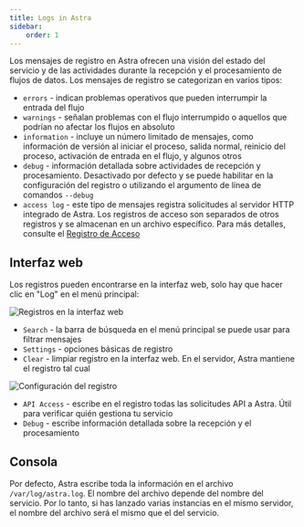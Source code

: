```yaml
---
title: Logs in Astra
sidebar:
    order: 1
---
```


Los mensajes de registro en Astra ofrecen una visión del estado del servicio y de las actividades durante la recepción y el procesamiento de flujos de datos. Los mensajes de registro se categorizan en varios tipos:

- `errors` - indican problemas operativos que pueden interrumpir la entrada del flujo
- `warnings` - señalan problemas con el flujo interrumpido o aquellos que podrían no afectar los flujos en absoluto
- `information` - incluye un número limitado de mensajes, como información de versión al iniciar el proceso, salida normal, reinicio del proceso, activación de entrada en el flujo, y algunos otros
- `debug` - información detallada sobre actividades de recepción y procesamiento. Desactivado por defecto y se puede habilitar en la configuración del registro o utilizando el argumento de línea de comandos `--debug`
- `access log` - este tipo de mensajes registra solicitudes al servidor HTTP integrado de Astra. Los registros de acceso son separados de otros registros y se almacenan en un archivo específico. Para más detalles, consulte el [Registro de Acceso](/en/astra/logs/access-log/)

## Interfaz web

Los registros pueden encontrarse en la interfaz web, solo hay que hacer clic en "Log" en el menú principal:

![Registros en la interfaz web](https://cdn.cesbo.com/help/astra/admin-guide/log/web.png)

- `Search` - la barra de búsqueda en el menú principal se puede usar para filtrar mensajes
- `Settings` - opciones básicas de registro
- `Clear` - limpiar registro en la interfaz web. En el servidor, Astra mantiene el registro tal cual

![Configuración del registro](https://cdn.cesbo.com/help/astra/admin-guide/log/web-settings.png)

- `API Access` - escribe en el registro todas las solicitudes API a Astra. Útil para verificar quién gestiona tu servicio
- `Debug` - escribe información detallada sobre la recepción y el procesamiento

## Consola

Por defecto, Astra escribe toda la información en el archivo `/var/log/astra.log`. El nombre del archivo depende del nombre del servicio. Por lo tanto, si has lanzado varias instancias en el mismo servidor, el nombre del archivo será el mismo que el del servicio.